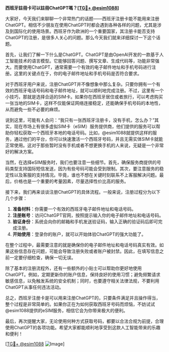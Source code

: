 **西班牙註冊卡可以註冊ChatGPT嗎？[[TG💪+ @esim1088](https://t.me/s/esim1088)]**

大家好，今天我们来聊聊一个非常热门的话题——西班牙注册卡能不能用来注册ChatGPT。相信不少朋友在使用ChatGPT时都会遇到各种各样的问题，尤其是涉及到国际化的使用场景。西班牙作为欧洲的一个重要国家，其注册卡能否支持ChatGPT的注册，是很多人关心的问题。那么今天我们就来详细探讨一下这个话题。

首先，让我们了解一下什么是ChatGPT。ChatGPT是由OpenAI开发的一款基于人工智能技术的语言模型。它能够回答问题、撰写文章、生成代码等，功能非常强大。而要使用ChatGPT，通常需要一个有效的电子邮件地址和手机号码进行注册。这里的关键点在于，你的电子邮件地址和手机号码是否符合要求。

对于西班牙用户来说，注册ChatGPT并不像想象中那么复杂。只要你拥有一个有效的西班牙电话号码和电子邮件地址，就可以顺利地完成注册。不过，这里有一个小技巧，那就是选择合适的SIM卡。如果你在西班牙居住或者旅行，可以考虑购买一张当地的SIM卡，这样不仅能保证网络连接稳定，还能确保手机号码的本地性，从而避免一些不必要的麻烦。

说到这里，可能有人会问：“我只有一张西班牙注册卡，没有手机，怎么办？”其实，现在市场上有很多虚拟SIM卡（eSIM）服务提供商，他们提供的服务可以帮助你轻松获取一个西班牙本地的电话号码。比如，@esim1088就提供这样的服务，通过他们的平台，你可以快速激活一个西班牙号码，并且无需实体SIM卡就能正常使用。这对于那些暂时没有手机或者不想更换手机的人来说，无疑是一个非常好的解决方案。

当然，在选择eSIM服务时，我们也要注意一些细节。首先，确保服务商提供的号码类型支持国际短信发送，因为有些号码可能会受到限制。其次，要注意服务的稳定性以及客服的支持情况。毕竟，谁也不想在关键时刻联系不上客服解决问题。最后，价格也是一个重要的考量因素，尽量选择性价比高的服务。

接下来，我们再来谈谈注册ChatGPT的具体流程。一般来说，注册过程分为以下几个步骤：

1. **准备材料**：你需要一个有效的西班牙电子邮件地址和电话号码。
2. **注册账号**：访问ChatGPT官网，按照提示输入你的电子邮件地址和电话号码。
3. **验证身份**：系统会向你的邮箱和手机发送验证码，输入正确的验证码后即可完成注册。
4. **开始使用**：登录你的账户，就可以开始体验ChatGPT的强大功能了。

在整个过程中，最需要注意的就是确保你的电子邮件地址和电话号码真实有效。如果这些信息存在问题，可能会导致注册失败或者账户被封禁。因此，在填写信息之前一定要仔细检查，确保一切无误。

除了基本的注册流程外，还有一些额外的小贴士可以帮助你更好地使用ChatGPT。例如，定期更新你的账户信息，保持良好的使用习惯；避免频繁请求敏感信息，以免触发系统的安全机制；同时，也要遵守相关法律法规，不要利用ChatGPT从事任何违法活动。

总之，西班牙注册卡是可以用来注册ChatGPT的，只要条件满足并且操作得当，整个过程是非常简单的。如果你正在为如何获取西班牙号码而烦恼，不妨试试@esim1088提供的eSIM服务，相信它会为你带来极大的便利。

最后，再次提醒大家，无论使用何种方式获取号码，都要以合法合规为前提，合理使用ChatGPT的各项功能。希望大家都能顺利地享受到这款人工智能带来的乐趣和便利！

[[TG💪+ @esim1088](https://t.me/s/esim1088) ![Image](https://i.postimg.cc/4NQfJmqS/Snipaste-2025-05-13-00-14-12.png)]